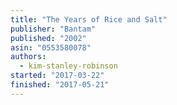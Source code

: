 ```yaml
---
title: "The Years of Rice and Salt"
publisher: "Bantam"
published: "2002"
asin: "0553580078"
authors:
  - kim-stanley-robinson
started: "2017-03-22"
finished: "2017-05-21"
---
```

